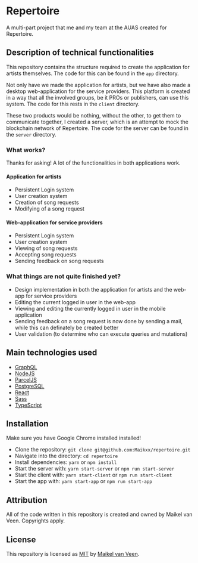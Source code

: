 # Repertoire

A multi-part project that me and my team at the AUAS created for Repertoire.

## Description of technical functionalities

This repository contains the structure required to create the application for artists themselves. The code for this can be found in the `app` directory.

Not only have we made the application for artists, but we have also made a desktop web-application for the service providers. This platform is created in a way that all the involved groups, be it PROs or publishers, can use this system.
The code for this rests in the `client` directory.

These two products would be nothing, without the other, to get them to communicate together, I created a server, which is an attempt to mock the blockchain network of Repertoire. The code for the server can be found in the `server` directory.

### What works?

Thanks for asking! A lot of the functionalities in both applications work.

#### Application for artists

* Persistent Login system
* User creation system
* Creation of song requests
* Modifying of a song request

#### Web-application for service providers

* Persistent Login system
* User creation system
* Viewing of song requests
* Accepting song requests
* Sending feedback on song requests

### What things are not quite finished yet?

* Design implementation in both the application for artists and the web-app for service providers
* Editing the current logged in user in the web-app
* Viewing and editing the currently logged in user in the mobile application
* Sending feedback on a song request is now done by sending a mail, while this can definately be created better
* User validation (to determine who can execute queries and mutations)

## Main technologies used

* [GraphQL](https://graphql.org/learn/)
* [NodeJS](https://nodejs.org/en/)
* [ParcelJS](https://parceljs.org)
* [PostgreSQL](https://www.postgresql.org)
* [React](https://reactjs.org)
* [Sass](https://sass-lang.com)
* [TypeScript](https://www.typescriptlang.org)

## Installation

Make sure you have Google Chrome installed installed!

* Clone the repository: `git clone git@github.com:Maikxx/repertoire.git`
* Navigate into the directory: `cd repertoire`
* Install dependencies: `yarn` or `npm install`
* Start the server with: `yarn start-server` or `npm run start-server`
* Start the client with: `yarn start-client` or `npm run start-client`
* Start the app with: `yarn start-app` or `npm run start-app`

## Attribution

All of the code written in this repository is created and owned by Maikel van Veen. Copyrights apply.

## License

This repository is licensed as [MIT](LICENSE) by [Maikel van Veen](https://github.com/maikxx).